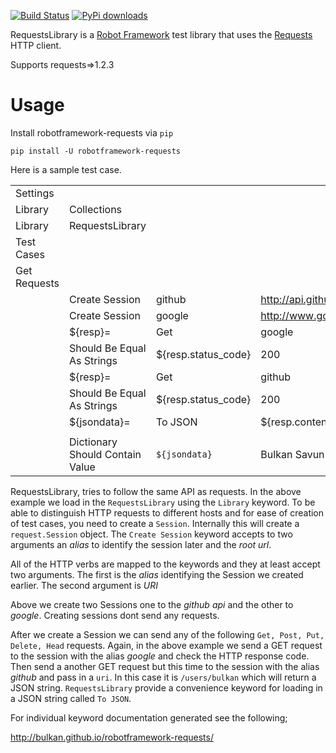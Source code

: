 [![Build Status](https://travis-ci.org/bulkan/robotframework-requests.png?branch=master)](https://travis-ci.org/bulkan/robotframework-requests)
[![PyPi downloads](https://pypip.in/d/robotframework-requests/badge.png)](https://crate.io/packages/robotframework-requests/)

RequestsLibrary is a [Robot Framework](http://code.google.com/p/robotframework/) test library that uses the [Requests](https://github.com/kennethreitz/requests) HTTP client.

Supports requests=>1.2.3

Usage
=====

Install robotframework-requests via `pip`

    pip install -U robotframework-requests


Here is a sample test case.

|                           |                                  |                     |                                |                      |
| :------------------------ | :------------------------------- | :--------------     | :----------------------------- | :------------------- |
| Settings                  |                                  |                     |                                |
| Library                   | Collections                      |                     |                                |
| Library                   | RequestsLibrary                  |                     |                                |
| Test Cases                |                                  |                     |                                |
| Get Requests              |                                  |                     |                                |
|                           | Create Session                   | github              | http://api.github.com          |
|                           | Create Session                   | google              | http://www.google.com          |
|                           | ${resp}=                         | Get                 | google                         | /                    |
|                           | Should Be Equal As Strings       | ${resp.status_code} | 200                            |
|                           | ${resp}=                         | Get                 | github                         | /users/bulkan        |
|                           | Should Be Equal As Strings       | ${resp.status_code} | 200                            |
|                           | ${jsondata}=                     | To JSON             | ${resp.content}                |
|                           |                                  |                     |                                |
|                           | Dictionary Should Contain Value  | `${jsondata}`       | Bulkan Savun Evcimen           |


RequestsLibrary, tries to follow the same API as requests. In the above example we load in the `RequestsLibrary` using the `Library` keyword.
To be able to distinguish HTTP requests to different hosts and for ease of creation of test cases, you need to create a `Session`. Internally
this will create a `request.Session` object.  The `Create Session` keyword accepts to two arguments an _alias_ to identify the session later
and the _root url_. 

All of the HTTP verbs are mapped to the keywords and they at least accept two arguments. The first is the _alias_ identifying the Session we created earlier. 
The second argument is _URI_

Above we create two Sessions one to the _github api_ and the other to _google_. Creating sessions dont send any requests.

After we create a Session we can send any of the following `Get, Post, Put, Delete, Head` requests. Again, in the above example we send a GET request
to the session with the alias _google_ and check the HTTP response code. Then send a another GET request but this time to the session with 
the alias _github_ and pass in a `uri`. In this case it is `/users/bulkan` which will return a JSON string. `RequestsLibrary` provide a convenience 
keyword for loading in a JSON string called `To JSON`.


For individual keyword documentation generated see the following;

http://bulkan.github.io/robotframework-requests/
